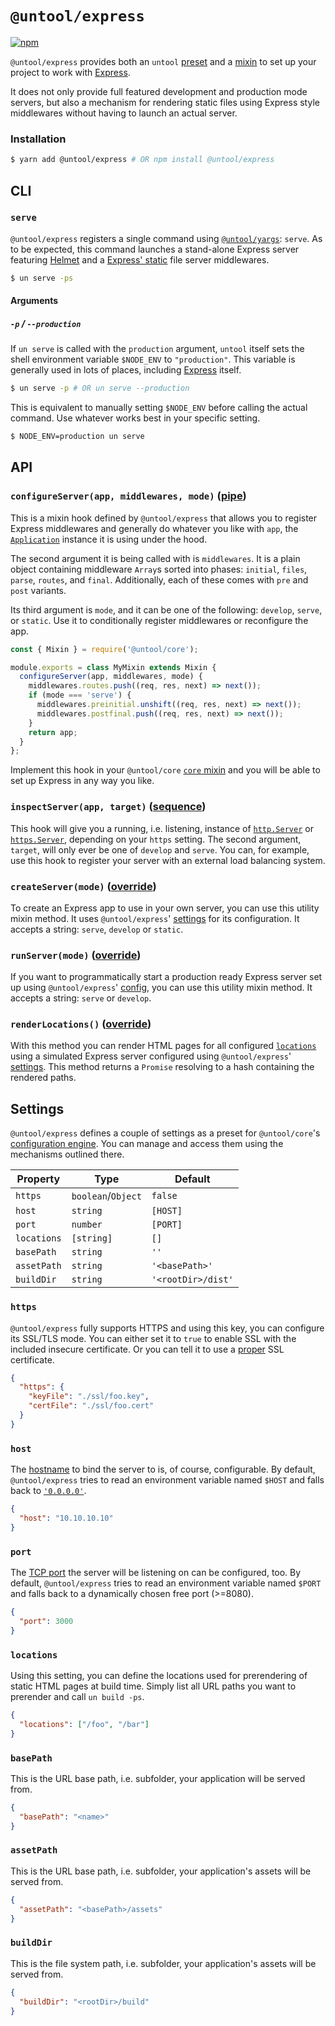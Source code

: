 # `@untool/express`

[![npm](https://img.shields.io/npm/v/@untool%2Fexpress.svg)](https://www.npmjs.com/package/@untool%2Fexpress)

`@untool/express` provides both an `untool` [preset](https://github.com/untool/untool/blob/master/packages/core/README.md#presets) and a [mixin](https://github.com/untool/untool/blob/master/packages/core/README.md#mixins) to set up your project to work with [Express](https://expressjs.com).

It does not only provide full featured development and production mode servers, but also a mechanism for rendering static files using Express style middlewares without having to launch an actual server.

### Installation

```bash
$ yarn add @untool/express # OR npm install @untool/express
```

## CLI

### `serve`

`@untool/express` registers a single command using [`@untool/yargs`](https://github.com/untool/untool/blob/master/packages/yargs/README.md#registercommandsyargs-pipe): `serve`. As to be expected, this command launches a stand-alone Express server featuring [Helmet](https://helmetjs.github.io) and a [Express' static](https://expressjs.com/en/4x/api.html#express.static) file server middlewares.

```bash
$ un serve -ps
```

#### Arguments

##### `-p` / `--production`

If `un serve` is called with the `production` argument, `untool` itself sets the shell environment variable `$NODE_ENV` to `"production"`. This variable is generally used in lots of places, including [Express](https://expressjs.com/en/advanced/best-practice-performance.html) itself.

```bash
$ un serve -p # OR un serve --production
```

This is equivalent to manually setting `$NODE_ENV` before calling the actual command. Use whatever works best in your specific setting.

```bash
$ NODE_ENV=production un serve
```

## API

### `configureServer(app, middlewares, mode)` ([pipe](https://github.com/untool/mixinable/blob/master/README.md#definepipe))

This is a mixin hook defined by `@untool/express` that allows you to register Express middlewares and generally do whatever you like with `app`, the [`Application`](https://expressjs.com/en/api.html#app) instance it is using under the hood.

The second argument it is being called with is `middlewares`. It is a plain object containing middleware `Array`s sorted into phases: `initial`, `files`, `parse`, `routes`, and `final`. Additionally, each of these comes with `pre` and `post` variants.

Its third argument is `mode`, and it can be one of the following: `develop`, `serve`, or `static`. Use it to conditionally register middlewares or reconfigure the app.

```javascript
const { Mixin } = require('@untool/core');

module.exports = class MyMixin extends Mixin {
  configureServer(app, middlewares, mode) {
    middlewares.routes.push((req, res, next) => next());
    if (mode === 'serve') {
      middlewares.preinitial.unshift((req, res, next) => next());
      middlewares.postfinal.push((req, res, next) => next());
    }
    return app;
  }
};
```

Implement this hook in your `@untool/core` [`core` mixin](https://github.com/untool/untool/blob/master/packages/core/README.md#mixins) and you will be able to set up Express in any way you like.

### `inspectServer(app, target)` ([sequence](https://github.com/untool/mixinable/blob/master/README.md#defineparallel))

This hook will give you a running, i.e. listening, instance of [`http.Server`](https://nodejs.org/api/http.html#http_class_http_server) or [`https.Server`](https://nodejs.org/api/https.html#https_class_https_server), depending on your `https` setting. The second argument, `target`, will only ever be one of `develop` and `serve`. You can, for example, use this hook to register your server with an external load balancing system.

### `createServer(mode)` ([override](https://github.com/untool/mixinable/blob/master/README.md#defineoverride))

To create an Express app to use in your own server, you can use this utility mixin method. It uses `@untool/express`' [settings](https://github.com/untool/untool/blob/master/packages/express/README.md#settings) for its configuration. It accepts a string: `serve`, `develop` or `static`.

### `runServer(mode)` ([override](https://github.com/untool/mixinable/blob/master/README.md#defineoverride))

If you want to programmatically start a production ready Express server set up using `@untool/express`' [config](https://github.com/untool/untool/blob/master/packages/express/README.md#settings), you can use this utility mixin method. It accepts a string: `serve` or `develop`.

### `renderLocations()` ([override](https://github.com/untool/mixinable/blob/master/README.md#defineoverride))

With this method you can render HTML pages for all configured [`locations`](https://github.com/untool/untool/blob/master/packages/express/README.md#locations) using a simulated Express server configured using `@untool/express`' [settings](https://github.com/untool/untool/blob/master/packages/express/README.md#settings). This method returns a `Promise` resolving to a hash containing the rendered paths.

## Settings

`@untool/express` defines a couple of settings as a preset for `@untool/core`'s [configuration engine](https://github.com/untool/untool/blob/master/packages/core/README.md#configuration). You can manage and access them using the mechanisms outlined there.

| Property    | Type               | Default            |
| ----------- | ------------------ | ------------------ |
| `https`     | `boolean`/`Object` | `false`            |
| `host`      | `string`           | `[HOST]`           |
| `port`      | `number`           | `[PORT]`           |
| `locations` | `[string]`         | `[]`               |
| `basePath`  | `string`           | `''`               |
| `assetPath` | `string`           | `'<basePath>'`     |
| `buildDir`  | `string`           | `'<rootDir>/dist'` |

### `https`

`@untool/express` fully supports HTTPS and using this key, you can configure its SSL/TLS mode. You can either set it to `true` to enable SSL with the included insecure certificate. Or you can tell it to use a [proper](https://letsencrypt.org) SSL certificate.

```json
{
  "https": {
    "keyFile": "./ssl/foo.key",
    "certFile": "./ssl/foo.cert"
  }
}
```

### `host`

The [hostname](https://en.wikipedia.org/wiki/Hostname) to bind the server to is, of course, configurable. By default, `@untool/express` tries to read an environment variable named `$HOST` and falls back to [`'0.0.0.0'`](https://en.wikipedia.org/wiki/0.0.0.0).

```json
{
  "host": "10.10.10.10"
}
```

### `port`

The [TCP port](https://en.wikipedia.org/wiki/Transmission_Control_Protocol#TCP_ports) the server will be listening on can be configured, too. By default, `@untool/express` tries to read an environment variable named `$PORT` and falls back to a dynamically chosen free port (>=8080).

```json
{
  "port": 3000
}
```

### `locations`

Using this setting, you can define the locations used for prerendering of static HTML pages at build time. Simply list all URL paths you want to prerender and call `un build -ps`.

```json
{
  "locations": ["/foo", "/bar"]
}
```

### `basePath`

This is the URL base path, i.e. subfolder, your application will be served from.

```json
{
  "basePath": "<name>"
}
```

### `assetPath`

This is the URL base path, i.e. subfolder, your application's assets will be served from.

```json
{
  "assetPath": "<basePath>/assets"
}
```

### `buildDir`

This is the file system path, i.e. subfolder, your application's assets will be served from.

```json
{
  "buildDir": "<rootDir>/build"
}
```
